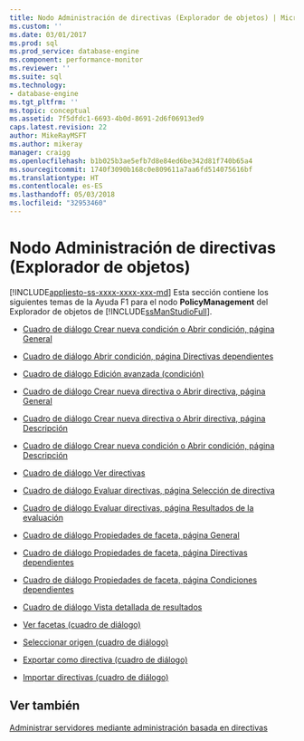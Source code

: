 ```yaml
---
title: Nodo Administración de directivas (Explorador de objetos) | Microsoft Docs
ms.custom: ''
ms.date: 03/01/2017
ms.prod: sql
ms.prod_service: database-engine
ms.component: performance-monitor
ms.reviewer: ''
ms.suite: sql
ms.technology:
- database-engine
ms.tgt_pltfrm: ''
ms.topic: conceptual
ms.assetid: 7f5dfdc1-6693-4b0d-8691-2d6f06913ed9
caps.latest.revision: 22
author: MikeRayMSFT
ms.author: mikeray
manager: craigg
ms.openlocfilehash: b1b025b3ae5efb7d8e84ed6be342d81f740b65a4
ms.sourcegitcommit: 1740f3090b168c0e809611a7aa6fd514075616bf
ms.translationtype: HT
ms.contentlocale: es-ES
ms.lasthandoff: 05/03/2018
ms.locfileid: "32953460"
---
```

# <a name="policy-management-node-object-explorer"></a>Nodo Administración de directivas (Explorador de objetos)
[!INCLUDE[appliesto-ss-xxxx-xxxx-xxx-md](../../includes/appliesto-ss-xxxx-xxxx-xxx-md.md)]
  Esta sección contiene los siguientes temas de la Ayuda F1 para el nodo **PolicyManagement** del Explorador de objetos de [!INCLUDE[ssManStudioFull](../../includes/ssmanstudiofull-md.md)].  
  
-   [Cuadro de diálogo Crear nueva condición o Abrir condición, página General](../../relational-databases/policy-based-management/create-new-condition-or-open-condition-dialog-box-general-page.md)  
  
-   [Cuadro de diálogo Abrir condición, página Directivas dependientes](../../relational-databases/policy-based-management/open-condition-dialog-box-dependent-policies-page.md)  
  
-   [Cuadro de diálogo Edición avanzada &#40;condición&#41;](../../relational-databases/policy-based-management/advanced-edit-condition-dialog-box.md)  
  
-   [Cuadro de diálogo Crear nueva directiva o Abrir directiva, página General](../../relational-databases/policy-based-management/create-new-policy-or-open-policy-dialog-box-general-page.md)  
  
-   [Cuadro de diálogo Crear nueva directiva o Abrir directiva, página Descripción](../../relational-databases/policy-based-management/create-new-policy-or-open-policy-dialog-box-description-page.md)  
  
-   [Cuadro de diálogo Crear nueva condición o Abrir condición, página Descripción](../../relational-databases/policy-based-management/create-new-condition-or-open-condition-dialog-box-description-page.md)  
  
-   [Cuadro de diálogo Ver directivas](../../relational-databases/policy-based-management/view-policies-dialog-box.md)  
  
-   [Cuadro de diálogo Evaluar directivas, página Selección de directiva](../../relational-databases/policy-based-management/evaluate-policies-dialog-box-policy-selection-page.md)  
  
-   [Cuadro de diálogo Evaluar directivas, página Resultados de la evaluación](../../relational-databases/policy-based-management/evaluate-policies-dialog-box-evaluation-results-page.md)  
  
-   [Cuadro de diálogo Propiedades de faceta, página General](../../relational-databases/policy-based-management/facet-properties-dialog-box-general-page.md)  
  
-   [Cuadro de diálogo Propiedades de faceta, página Directivas dependientes](../../relational-databases/policy-based-management/facet-properties-dialog-box-dependent-policies-page.md)  
  
-   [Cuadro de diálogo Propiedades de faceta, página Condiciones dependientes](../../relational-databases/policy-based-management/facet-properties-dialog-box-dependent-conditions-page.md)  
  
-   [Cuadro de diálogo Vista detallada de resultados](../../relational-databases/policy-based-management/results-detailed-view-dialog-box.md)  
  
-   [Ver facetas (cuadro de diálogo)](../../relational-databases/policy-based-management/view-facets-dialog-box.md)  
  
-   [Seleccionar origen (cuadro de diálogo)](../../relational-databases/policy-based-management/select-source-dialog-box.md)  
  
-   [Exportar como directiva (cuadro de diálogo)](../../relational-databases/policy-based-management/export-as-policy-dialog-box.md)  
  
-   [Importar directivas (cuadro de diálogo)](../../relational-databases/policy-based-management/import-policies-dialog-box.md)  
  
## <a name="see-also"></a>Ver también  
 [Administrar servidores mediante administración basada en directivas](../../relational-databases/policy-based-management/administer-servers-by-using-policy-based-management.md)  
  
  
